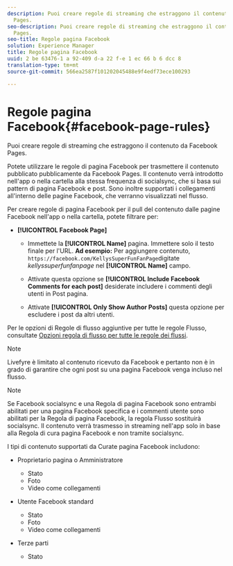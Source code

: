 ```yaml
---
description: Puoi creare regole di streaming che estraggono il contenuto da Facebook
  Pages.
seo-description: Puoi creare regole di streaming che estraggono il contenuto da Facebook
  Pages.
seo-title: Regole pagina Facebook
solution: Experience Manager
title: Regole pagina Facebook
uuid: 2 be 63476-1 a 92-409 d-a 22 f-e 1 ec 66 b 6 dcc 8
translation-type: tm+mt
source-git-commit: 566ea2587f101202045488e9f4edf73ece100293

---
```



# Regole pagina Facebook{#facebook-page-rules}

Puoi creare regole di streaming che estraggono il contenuto da Facebook Pages.

Potete utilizzare le regole di pagina Facebook per trasmettere il contenuto pubblicato pubblicamente da Facebook Pages. Il contenuto verrà introdotto nell'app o nella cartella alla stessa frequenza di socialsync, che si basa sui pattern di pagina Facebook e post. Sono inoltre supportati i collegamenti all'interno delle pagine Facebook, che verranno visualizzati nel flusso.

Per creare regole di pagina Facebook per il pull del contenuto dalle pagine Facebook nell'app o nella cartella, potete filtrare per:

* **[!UICONTROL Facebook Page]**

   * Immettete la **[!UICONTROL Name]** pagina. Immettere solo il testo finale per l'URL. **Ad esempio:** Per aggiungere contenuto, `https://facebook.com/KellysSuperFunFanPage`digitate *kellyssuperfunfanpage* nel **[!UICONTROL Name]** campo.

   * Attivate questa opzione se **[!UICONTROL Include Facebook Comments for each post]** desiderate includere i commenti degli utenti in Post pagina.
   * Attivate **[!UICONTROL Only Show Author Posts]** questa opzione per escludere i post da altri utenti.

Per le opzioni di Regole di flusso aggiuntive per tutte le regole Flusso, consultate [Opzioni regola di flusso per tutte le regole dei flussi](../c-streams/c-stream-rule-options-for-all-stream-rules.md#c_stream_rule_options_for_all_stream_rules).

>[!NOTE]
>
>Livefyre è limitato al contenuto ricevuto da Facebook e pertanto non è in grado di garantire che ogni post su una pagina Facebook venga incluso nel flusso.

>[!NOTE]
>
>Se Facebook socialsync e una Regola di pagina Facebook sono entrambi abilitati per una pagina Facebook specifica e i commenti utente sono abilitati per la Regola di pagina Facebook, la regola Flusso sostituirà socialsync. Il contenuto verrà trasmesso in streaming nell'app solo in base alla Regola di cura pagina Facebook e non tramite socialsync.

I tipi di contenuto supportati da Curate pagina Facebook includono:

* Proprietario pagina o Amministratore

   * Stato
   * Foto
   * Video come collegamenti

* Utente Facebook standard

   * Stato
   * Foto
   * Video come collegamenti

* Terze parti

   * Stato

